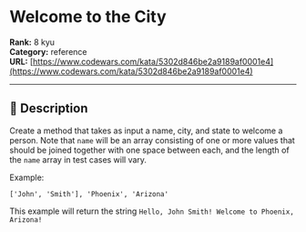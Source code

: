 # Welcome to the City

**Rank:** 8 kyu  
**Category:** reference  
**URL:** [https://www.codewars.com/kata/5302d846be2a9189af0001e4](https://www.codewars.com/kata/5302d846be2a9189af0001e4)

---

## 📝 Description

Create a method that takes as input a name, city, and state to welcome a person. Note that `name` will be an array consisting of one or more values that should be joined together with one space between each, and the length of the `name` array in test cases will vary.

Example:

```
['John', 'Smith'], 'Phoenix', 'Arizona'
```

This example will return the string `Hello, John Smith! Welcome to Phoenix, Arizona!`
